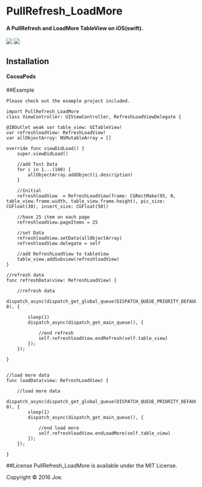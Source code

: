 # PullRefresh_LoadMore
#### A PullRefresh and LoadMore TableView on iOS(swift).

<img src="https://raw.githubusercontent.com/joehour/PullRefresh_LoadMore/master/example1.gif"  />  <img src="https://raw.githubusercontent.com/joehour/PullRefresh_LoadMore/master/example2.gif"  />

## Installation

#### CocoaPods

##Example
    
    Please check out the example project included.
   
    import PullRefresh_LoadMore
    class ViewController: UIViewController, RefreshLoadViewDelegate {
    
    @IBOutlet weak var table_view: UITableView!
    var refreshloadView: RefreshLoadView!
    var allObjectArray: NSMutableArray = []
    
    override func viewDidLoad() {
        super.viewDidLoad()
        
        //add Test Data
        for i in 1...(100) {
            allObjectArray.addObject(i.description)
        }
        
        //Initial
        refreshloadView  = RefreshLoadView(frame: CGRectMake(95, 0, table_view.frame.width, table_view.frame.height), pic_size: CGFloat(30), insert_size: CGFloat(50))
        
        //have 25 item on each page
        refreshloadView.pageItems = 25
        
        //set Data
        refreshloadView.setData(allObjectArray)
        refreshloadView.delegate = self
        
        //add RefreshLoadView to tableView
        table_view.addSubview(refreshloadView)
    }
    
    //refresh data
    func refreshData(view: RefreshLoadView) {
        
        //refresh data
        dispatch_async(dispatch_get_global_queue(DISPATCH_QUEUE_PRIORITY_DEFAULT, 0), {
            
            sleep(1)
            dispatch_async(dispatch_get_main_queue(), {
                
                //end refresh
                self.refreshloadView.endRefresh(self.table_view)
            });
        });
        
    }
    
    
    //load more data 
    func loadData(view: RefreshLoadView) {
        
        //load more data
        dispatch_async(dispatch_get_global_queue(DISPATCH_QUEUE_PRIORITY_DEFAULT, 0), {
            sleep(1)
            dispatch_async(dispatch_get_main_queue(), {
                
                //end load more
                self.refreshloadView.endLoadMore(self.table_view)
            });
        });
        
    }
    
    
##License
PullRefresh_LoadMore is available under the MIT License.

Copyright © 2016 Joe.
